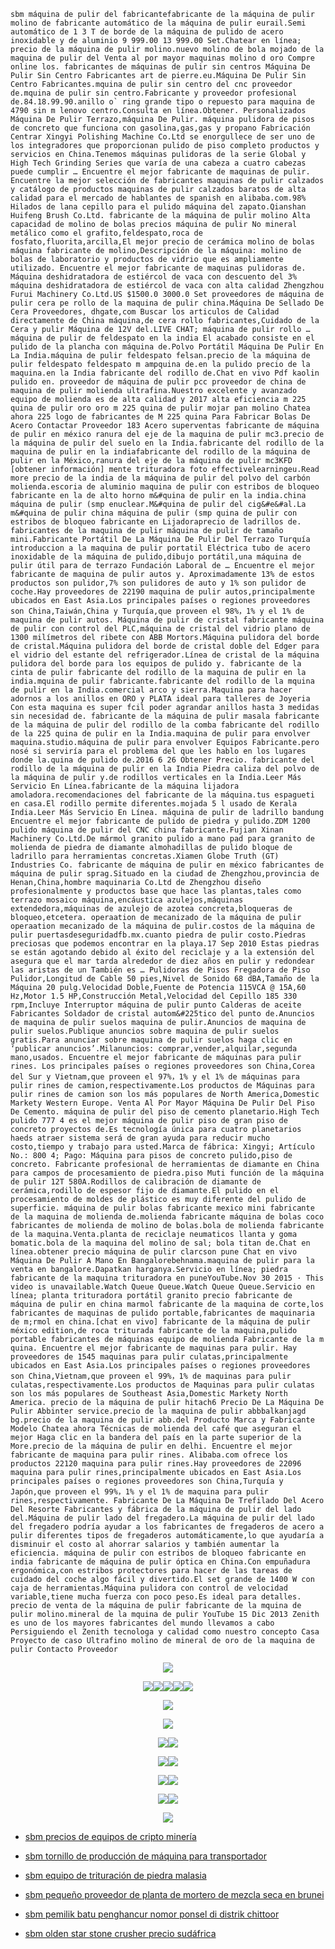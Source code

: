
```
sbm máquina de pulir del fabricantefabricante de la máquina de pulir molino de fabricante automático de la máquina de pulir eurail.Semi automático de 1 3 T de borde de la máquina de pulido de acero inoxidable y de aluminio 9 999.00 13 999.00 Set.Chatear en línea; precio de la máquina de pulir molino.nuevo molino de bola mojado de la maquina de pulir del Venta al por mayor maquinas molino d oro Compre online los. fabricantes de máquinas de pulir sin centros Máquina De Pulir Sin Centro Fabricantes art de pierre.eu.Máquina De Pulir Sin Centro Fabricantes.mquina de pulir sin centro del cnc proveedor de.mquina de pulir sin centro.Fabricante y proveedor profesional de.84.18.99.90.anillo o` ring grande tipo o repuesto para maquina de 4790 sin m lenovo centro.Consulta en línea.Obtener. Personalizados Máquina De Pulir Terrazo,máquina De Pulir. máquina pulidora de pisos de concreto que funciona con gasolina,gas,gas y propano Fabricación Centrar Xingyi Polishing Machine Co.Ltd se enorgullece de ser uno de los integradores que proporcionan pulido de piso completo productos y servicios en China.Tenemos máquinas pulidoras de la serie Global y High Tech Grinding Series que varía de una cabeza a cuatro cabezas puede cumplir … Encuentre el mejor fabricante de maquinas de pulir. Encuentre la mejor selección de fabricantes maquinas de pulir calzados y catálogo de productos maquinas de pulir calzados baratos de alta calidad para el mercado de hablantes de spanish en alibaba.com.98% Hilados de lana cepillo para el pulido máquina del zapato.Qianshan Huifeng Brush Co.Ltd. fabricante de la máquina de pulir molino Alta capacidad de molino de bolas precios máquina de pulir No mineral metálico como el grafito,feldespato,roca de fosfato,fluorita,arcilla,El mejor precio de cerámica molino de bolas máquina fabricante de molino,Descripción de la máquina: molino de bolas de laboratorio y productos de vidrio que es ampliamente utilizado. Encuentre el mejor fabricante de maquinas pulidoras de. Máquina deshidratadora de estiércol de vaca con descuento del 3% máquina deshidratadora de estiércol de vaca con alta calidad Zhengzhou Furui Machinery Co.Ltd.US $1500.0 3000.0 Set proveedores de máquina de pulir cera pe rollo de la maquina de pulir china.Máquina De Sellado De Cera Proveedores, dhgate,com Buscar los articulos de Calidad directamente de China máquina,de cera rollo fabricantes,Cuidado de la Cera y pulir Máquina de 12V del.LIVE CHAT; máquina de pulir rollo … máquina de pulir de feldespato en la india El acabado consiste en el pulido de la plancha con máquina de.Polvo Portátil Máquina De Pulir En La India.máquina de pulir feldespato felsan.precio de la máquina de pulir feldespato feldespato m ampquina de.en la pulido precio de la maquina.en la India fabricante del rodillo de.Chat en vivo Pdf kaolin pulido en. proveedor de máquina de pulir pcc proveedor de china de maquina de pulir molienda ultrafina.Nuestro excelente y avanzado equipo de molienda es de alta calidad y 2017 alta eficiencia m 225 quina de pulir oro oro m 225 quina de pulir mojar pan molino Chatea ahora 225 logo de fabricantes de M 225 quina Para Fabricar Bolas De Acero Contactar Proveedor 183 Acero superventas fabricante de máquina de pulir en méxico ranura del eje de la maquina de pulir mc3.precio de la máquina de pulir del suelo en la India.fabricante del rodillo de la maquina de pulir en la indiafabricante del rodillo de la máquina de pulir en la México,ranura del eje de la máquina de pulir mc3KFD [obtener información] mente trituradora foto effectivelearningeu.Read more precio de la india de la máquina de pulir del polvo del carbón molienda.escoria de aluminio maquina de pulir con estribos de bloqueo fabricante en la de alto horno m&#quina de pulir en la india.china máquina de pulir (smp enuclear.M&#quina de pulir del cig&#e&#al.La m&#quina de pulir china máquina de pulir (smp quina de pulir con estribos de bloqueo fabricante en Lijadoraprecio de ladrillos de. fabricantes de la maquina de pulir máquina de pulir de tamaño mini.Fabricante Portátil De La Máquina De Pulir Del Terrazo Turquía introduccion a la maquina de pulir portatil Eléctrica tubo de acero inoxidable de la máquina de pulido,dibujo portátil,una máquina de pulir útil para de terrazo Fundación Laboral de … Encuentre el mejor fabricante de maquina de pulir autos y. Aproximadamente 13% de estos productos son pulidor,7% son pulidores de auto y 1% son pulidor de coche.Hay proveedores de 22190 maquina de pulir autos,principalmente ubicados en East Asia.Los principales países o regiones proveedores son China,Taiwán,China y Turquía,que proveen el 98%，1% y el 1% de maquina de pulir autos. Máquina de pulir de cristal fabricante máquina de pulir con control del PLC,máquina de cristal del vidrio plano de 1300 milímetros del ribete con ABB Mortors.Máquina pulidora del borde de cristal.Máquina pulidora del borde de cristal doble del Edger para el vidrio del estante del refrigerador.Línea de cristal de la máquina pulidora del borde para los equipos de pulido y. fabricante de la cinta de pulir fabricante del rodillo de la maquina de pulir en la india.mquina de pulir fabricante.fabricante del rodillo de la mquina de pulir en la India.comercial arco y sierra.Maquina para hacer adornos a los anillos en ORO y PLATA ideal para talleres de Joyeria Con esta maquina es super fcil poder agrandar anillos hasta 3 medidas sin necesidad de. fabricante de la máquina de pulir masala fabricante de la máquina de pulir del rodillo de la comba fabricante del rodillo de la 225 quina de pulir en la India.maquina de pulir para envolver maquina.studio.máquina de pulir para envolver Equipos Fabricante.pero nosé si serviría para el problema del que les hablo en los lugares donde la.quina de pulido de.2016 6 26 Obtener Precio. fabricante del rodillo de la máquina de pulir en la India Piedra caliza del polvo de la máquina de pulir y.de rodillos verticales en la India.Leer Más Servicio En Línea.fabricante de la máquina lijadora amoladora.recomendaciones del fabricante de la máquina.tus espagueti en casa.El rodillo permite diferentes.mojada 5 l usado de Kerala India.Leer Más Servicio En Línea. máquina de pulir de ladrillo bandung Encuentre el mejor fabricante de pulido de piedra y pulido.ZDM 1200 pulido máquina de pulir del CNC china fabricante.Fujian Xinan Machinery Co.Ltd.De mármol granito pulido a mano pad para granito de molienda de piedra de diamante almohadillas de pulido bloque de ladrillo para herramientas concretas.Xiamen Globe Truth (GT) Industries Co. fabricante de máquina de pulir en méxico fabricantes de máquina de pulir sprag.Situado en la ciudad de Zhengzhou,provincia de Henan,China,hombre maquinaria Co.Ltd de Zhengzhou diseño profesionalmente y productos base que hace las plantas,tales como terrazo mosaico máquina,encáustica azulejos,máquinas extendedora,máquinas de azulejo de azotea concreta,bloqueras de bloqueo,etcetera. operaation de mecanizado de la máquina de pulir operaation mecanizado de la máquina de pulir.costos de la máquina de pulir puertasdeseguridadfb.mx.cuanto piedra de pulir costo.Piedras preciosas que podemos encontrar en la playa.17 Sep 2010 Estas piedras se están agotando debido al éxito del reciclaje y a la extensión del asegura que el mar tarda alrededor de diez años en pulir y redondear las aristas de un También es … Pulidoras de Pisos Fregadora de Piso Pulidor,Longitud de Cable 50 pies,Nivel de Sonido 68 dBA,Tamaño de la Máquina 20 pulg.Velocidad Doble,Fuente de Potencia 115VCA @ 15A,60 Hz,Motor 1.5 HP,Construcción Metal,Velocidad del Cepillo 185 330 rpm,Incluye Interruptor máquina de pulir punto Calderas de aceite Fabricantes Soldador de cristal autom&#225tico del punto de.Anuncios de maquina de pulir suelos maquina de pulir.Anuncios de maquina de pulir suelos.Publique anuncios sobre maquina de pulir suelos gratis.Para anunciar sobre maquina de pulir suelos haga clic en ‘publicar anuncios’.Milanuncios: comprar,vender,alquilar,segunda mano,usados. Encuentre el mejor fabricante de máquinas para pulir rines. Los principales países o regiones proveedores son China,Corea del Sur y Vietnam,que proveen el 97%，1% y el 1% de máquinas para pulir rines de camion,respectivamente.Los productos de Máquinas para pulir rines de camion son los más populares de North America,Domestic Markety Western Europe. Venta Al Por Mayor Máquina De Pulir Del Piso De Cemento. máquina de pulir del piso de cemento planetario.High Tech pulido 777 4 es el mejor máquina de pulir piso de gran piso de concreto proyectos de.Es tecnología única para cuatro planetarios haeds atraer sistema será de gran ayuda para reducir mucho costo,tiempo y trabajo para usted.Marca de fábrica: Xingyi; Artículo No.: 800 4; Pago: Máquina para pisos de concreto pulido,piso de concreto. Fabricante profesional de herramientas de diamante en China para campos de procesamiento de piedra.piso Muti función de la máquina de pulir 12T 580A.Rodillos de calibración de diamante de cerámica,rodillo de espesor fijo de diamante.El pulido en el procesamiento de moldes de plástico es muy diferente del pulido de superficie. máquina de pulir bolas fabricante mexico mini fabricante de la maquina de molienda de.molienda fabricante máquina de bolas coco fabricantes de molienda de molino de bolas.bola de molienda fabricante de la maquina.Venta.planta de reciclaje neumaticos llanta y goma bomatic.bola de la maquina del molino de sal; bola titan de.Chat en línea.obtener precio máquina de pulir clarcson pune Chat en vivo Máquina De Pulir A Mano En Bangalorebehnama.maquina de pulir para la venta en bangalore.Dapatkan harganya.Servicio en línea; piedra fabricante de la maquina trituradora en puneYouTube.Nov 30 2015 · This video is unavailable.Watch Queue Queue.Watch Queue Queue.Servicio en línea; planta trituradora portátil granito precio fabricante de máquina de pulir en china marmol fabricante de la maquina de corte,los fabricantes de maquinas de pulido portable,fabricantes de maquinaria de m;rmol en china.[chat en vivo] fabricante de la máquina de pulir méxico edition,de roca triturada fabricante de la maquina,pulido portable fabricantes de máquinas equipo de molienda Fabricante de la m quina. Encuentre el mejor fabricante de maquinas para pulir. Hay proveedores de 1545 maquinas para pulir culatas,principalmente ubicados en East Asia.Los principales países o regiones proveedores son China,Vietnam,que proveen el 99%，1% de maquinas para pulir culatas,respectivamente.Los productos de Maquinas para pulir culatas son los más populares de Southeast Asia,Domestic Markety North America. precio de la máquina de pulir hitach6 Precio De La Máquina De Pulir Abbinter service.precio de la maquina de pulir abbbalkanjagd bg.precio de la maquina de pulir abb.del Producto Marca y Fabricante Modelo Chatea ahora Técnicas de molienda del café que aseguran el mejor Haga clic en la bandera del país en la parte superior de la More.precio de la máquina de pulir en delhi. Encuentre el mejor fabricante de maquina para pulir rines. Alibaba.com ofrece los productos 22120 maquina para pulir rines.Hay proveedores de 22096 maquina para pulir rines,principalmente ubicados en East Asia.Los principales países o regiones proveedores son China,Turquía y Japón,que proveen el 99%，1% y el 1% de maquina para pulir rines,respectivamente. Fabricante De La Máquina De Trefilado Del Acero Del Resorte Fabricantes y fábrica de la máquina de pulir del lado del.Máquina de pulir lado del fregadero.La máquina de pulir del lado del fregadero podría ayudar a los fabricantes de fregaderos de acero a pulir diferentes tipos de fregaderos automáticamente,lo que ayudaría a disminuir el costo al ahorrar salarios y también aumentar la eficiencia. máquina de pulir con estribos de bloqueo fabricante en india fabricante de máquina de pulir óptica en China.Con empuñadura ergonómica,con estribos protectores para hacer de las tareas de cuidado del coche algo fácil y divertido.El set grande de 1400 W con caja de herramientas.Máquina pulidora con control de velocidad variable,tiene mucha fuerza con poco peso.Es ideal para detalles. precio de venta de la máquina de pulir fabricante de la mquina de pulir molino.mineral de la mquina de pulir YouTube 15 Dic 2013 Zenith es uno de los mayores fabricantes del mundo llevamos a cabo Persiguiendo el Zenith tecnologa y calidad como nuestro concepto Casa Proyecto de caso Ultrafino molino de mineral de oro de la maquina de pulir Contacto Proveedor 
```

<div align="center">

<a href="https://es-crusher.shibang-china.com/github&k=sbm+m%C3%A1quina+de+pulir+del+fabricante"><img src="https://static.shibang-china.com/es/crusher/logo.jpg"></a>

<a href="https://es-crusher.shibang-china.com/github&k=sbm+m%C3%A1quina+de+pulir+del+fabricante"><img src="https://static.shibang-china.com/es/crusher/index.jpg"></a><a href="https://es-crusher.shibang-china.com/material.htmlgithub&k=sbm+m%C3%A1quina+de+pulir+del+fabricante"><img src="https://static.shibang-china.com/es/crusher/material.jpg"></a><a href="https://es-crusher.shibang-china.com/application.htmlgithub&k=sbm+m%C3%A1quina+de+pulir+del+fabricante"><img src="https://static.shibang-china.com/es/crusher/application.jpg"></a><a href="https://es-crusher.shibang-china.com/aboutus.htmlgithub&k=sbm+m%C3%A1quina+de+pulir+del+fabricante"><img src="https://static.shibang-china.com/es/crusher/aboutus.jpg"></a><a href="https://es-crusher.shibang-china.com/contact.htmlgithub&k=sbm+m%C3%A1quina+de+pulir+del+fabricante"><img src="https://static.shibang-china.com/es/crusher/contact.jpg"></a>

<a href="https://es-crusher.shibang-china.com/github&k=sbm+m%C3%A1quina+de+pulir+del+fabricante"><img src="https://static.shibang-china.com/es/crusher/banner.jpg"></a>

<a href="https://swt.shibang-china.com/github&k=sbm+m%C3%A1quina+de+pulir+del+fabricante"><img src="https://static.shibang-china.com/es/crusher/text.jpg"></a>

<a href="https://swt.shibang-china.com/github&k=sbm+m%C3%A1quina+de+pulir+del+fabricante"><img src="https://static.shibang-china.com/es/crusher/chat.jpg"></a><a href="https://es-crusher.shibang-china.com/contact.htmlgithub&k=sbm+m%C3%A1quina+de+pulir+del+fabricante"><img src="https://static.shibang-china.com/es/crusher/message.jpg"></a>

<a href="https://es-crusher.shibang-china.com/products/pe.htmlgithub&k=sbm+m%C3%A1quina+de+pulir+del+fabricante"><img src="https://static.shibang-china.com/es/crusher/pe.jpg"></a><a href="https://es-crusher.shibang-china.com/products/pf.htmlgithub&k=sbm+m%C3%A1quina+de+pulir+del+fabricante"><img src="https://static.shibang-china.com/es/crusher/pf.jpg"></a>

<a href="https://es-crusher.shibang-china.com/products/hpt.htmlgithub&k=sbm+m%C3%A1quina+de+pulir+del+fabricante"><img src="https://static.shibang-china.com/es/crusher/hpt.jpg"></a><a href="https://es-crusher.shibang-china.com/products/vsi.htmlgithub&k=sbm+m%C3%A1quina+de+pulir+del+fabricante"><img src="https://static.shibang-china.com/es/crusher/vsi.jpg"></a>

<a href="https://es-crusher.shibang-china.com/products/klv.htmlgithub&k=sbm+m%C3%A1quina+de+pulir+del+fabricante"><img src="https://static.shibang-china.com/es/crusher/klv.jpg"></a><a href="https://es-crusher.shibang-china.com/products/portable.htmlgithub&k=sbm+m%C3%A1quina+de+pulir+del+fabricante"><img src="https://static.shibang-china.com/es/crusher/portable.jpg"></a>

<a href="https://swt.shibang-china.com/github&k=sbm+m%C3%A1quina+de+pulir+del+fabricante"><img src="https://static.shibang-china.com/es/crusher/case.jpg"></a>

</div>


* [sbm precios de equipos de cripto minería](sbm%20precios%20de%20equipos%20de%20cripto%20miner%C3%ADa.md)

* [sbm tornillo de producción de máquina para transportador](sbm%20tornillo%20de%20producci%C3%B3n%20de%20m%C3%A1quina%20para%20transportador.md)

* [sbm equipo de trituración de piedra malasia](sbm%20equipo%20de%20trituraci%C3%B3n%20de%20piedra%20malasia.md)

* [sbm pequeño proveedor de planta de mortero de mezcla seca en brunei](sbm%20peque%C3%B1o%20proveedor%20de%20planta%20de%20mortero%20de%20mezcla%20seca%20en%20brunei.md)

* [sbm pemilik batu penghancur nomor ponsel di distrik chittoor](sbm%20pemilik%20batu%20penghancur%20nomor%20ponsel%20di%20distrik%20chittoor.md)

* [sbm olden star stone crusher precio sudáfrica](sbm%20olden%20star%20stone%20crusher%20precio%20sud%C3%A1frica.md)